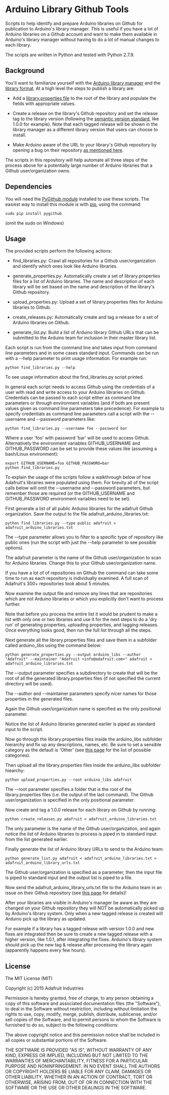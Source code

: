 Arduino Library Github Tools
============================

Scripts to help identify and prepare Arduino libraries on Github for publication
to Arduino's library manager.  This is useful if you have a lot of Arduino
libraries on a Github account and want to make them available in Arduino's
library manager without having to do a lot of manual changes to each library.

The scripts are written in Python and tested with Python 2.7.9.

Background
----------

You'll want to familiarize yourself with the [Arduino library manager][0]
and the [library format][1]. At a high level the steps to publish a library are:

-   Add a [library.properties file][2] to the root of the library and populate
    the fields with appropriate values.

-   Create a release on the library's Github repository and set the release
    tag to the library version (following the [semantic version standard][3],
    like 1.0.0 for example).  Note that each tagged release will be shown in
    the library manager as a different library version that users can choose to
    install.

-   Make Arduino aware of the URL to your library's Github repository by
    opening a bug on their repository [as mentioned here][4].

The scripts in this repository will help automate all three steps of the
process above for a potentially large number of Arduino libraries that a Github
user/organization owns.

[0]: https://github.com/arduino/library-registry/blob/main/FAQ.md#readme

[1]: https://arduino.github.io/arduino-cli/0.35/library-specification/#15-library-format-rev-22

[2]: https://arduino.github.io/arduino-cli/0.35/library-specification/#libraryproperties-file-format

[3]: http://semver.org/

[4]: https://github.com/arduino/library-registry/blob/main/FAQ.md#how-can-i-add-a-library-to-library-manager

Dependencies
------------

You will need the [PyGithub module][5] installed to use these scripts.  The 
easiest way to install this module is with [pip][6], using the command:

    sudo pip install pygithub

(omit the sudo on Windows)

[5]: https://github.com/PyGithub/PyGithub

[6]: https://pip.pypa.io/en/latest/installation/

Usage
-----

The provided scripts perform the following actions:

-   find_libraries.py: Crawl all repositories for a Github user/organization and
    identify which ones look like Arduino libraries.

-   generate_properties.py: Automatically create a set of library.properties
    files for a list of Arduino libraries.  The name and description of each
    library will be set based on the name and description of the library's
    Github repository.

-   upload_properties.py: Upload a set of library.properties files for Arduino
    libraries to Github.

-   create_releases.py: Automatically create and tag a release for a set of
    Arduino libraries on Github.

-   generate_list.py: Build a list of Arduino library Github URLs that can be
    submitted to the Arduino team for inclusion in their master library list.

Each script is run from the command line and takes input from command line
parameters and in some cases standard input.  Commands can be run with a --help
parameter to print usage information.  For example run:

    python find_libraries.py --help

To see usage information about the find_libraries.py script printed.

In general each script needs to access Github using the credentials of a user
with read and write access to your Arduino libraries on Github.  Credentials can be
passed to each script either as command line parameters or through environment
variables (and if both are present values given as command line parameters take
precedence).  For example to specify credentials as command line parameters
call a script with the --username and --password parameters like:

    python find_libraries.py --username foo --password bar

Where a user 'foo' with password 'bar' will be used to access Github.
Alternatively the environment variables GITHUB_USERNAME and GITHUB_PASSWORD can
be set to provide these values like (assuming a bash/Linux environment):

    export GITHUB_USERNAME=foo GITHUB_PASSWORD=bar
    python find_libraries.py

To explain the usage of the scripts follow a walkthrough below of how Adafruit's
libraries were populated using them.  For brevity all of the script calls below
will omit the --username and --password parameters, but remember those are
required (or the GITHUB_USERNAME and GITHUB_PASSWORD environment variables
need to be set).

First generate a list of all public Arduino libraries for the adafruit Github
organization.  Save the output to the file adafruit_arduino_libraries.txt:

    python find_libraries.py --type public adafruit > adafruit_arduino_libraries.txt

The --type parameter allows you to filter to a specific type of repository
like public ones (run the script with just the --help parameter to see possible
options).

The adafruit parameter is the name of the Github user/organization to scan for
Arduino libraries.  Change this to your Github user/organization name.

If you have a lot of of repositories on Github the command can take some time to
run as each repository is individually examined.  A full scan of Adafruit's 300+
repositories took about 5 minutes.

Now examine the output file and remove any lines that are repositories which are
not Arduino libraries or which you explicitly don't want to process further.

Note that before you process the entire list it would be prudent to make a list
with only one or two libraries and use it for the next steps to do a 'dry run'
of generating properties, uploading properties, and tagging releases.  Once
everything looks good, then run the full list through all the steps.

Next generate all the library.properties files and save them in a subfolder
called arduino_libs using the command below:

    python generate_properties.py --output arduino_libs --author "Adafruit" --maintainer "Adafruit <info@adafruit.com>" adafruit < adafruit_arduino_libraries.txt

The --output parameter specifies a subdirectory to create that will be the root
of all the generated library.properties files (if not specified the current
directory will be used).

The --author and --maintainer parameters specify nicer names for those properties
in the generated files.  

Again the Github user/organization name is specified as the only positional
parameter.

Notice the list of Arduino libraries generated earlier is piped as standard input
to the script.

Now go through the library.properties files inside the arduino_libs subfolder
hierarchy and fix up any descriptions, names, etc.  Be sure to set a sensible
category as the default is 'Other' (see [this page][2] for the list of possible
categories).

Then upload all the library.properties files inside the arduino_libs subfolder
hiearchy:

    python upload_properties.py --root arduino_libs adafruit

The --root parameter specifies a folder that is the root of the library.properties
files (i.e. the output of the last command).  The Github user/organization is
specified in the only positional parameter.

Now create and tag a 1.0.0 release for each library on Github by running:

    python create_releases.py adafruit < adafruit_arduino_libraries.txt

The only parameter is the name of the Github user/organization, and again notice
the list of Arduino libraries to process is piped in to standard input from the
list generated earlier.

Finally generate the list of Arduino library URLs to send to the Arduino team:

    python generate_list.py adafruit < adafruit_arduino_libraries.txt > adafruit_arduino_library_urls.txt

The Github user/organization is specified as a parameter, then the input file is
piped to standard input and the output list is piped to a file.

Now send the adafruit_arduino_library_urls.txt file to the Arduino team in an
issue on their Github repository (see [this page][4] for details)!

After your libraries are visible in Arduino's manager be aware as they are changed 
on your Github repository they will NOT be automatically picked up by Arduino's library system.
Only when a new tagged release is created will Arduino pick up the library as updated.

For example if a library has a tagged release with version 1.0.0 and new fixes are
integrated then be sure to create a new tagged release with a higher version,
like 1.0.1, after integrating the fixes.  Arduino's library system should pick
up the new tag & release after processing the library again (apparently happens
every few hours).

License
-------

The MIT License (MIT)

Copyright (c) 2015 Adafruit Industries

Permission is hereby granted, free of charge, to any person obtaining a copy
of this software and associated documentation files (the "Software"), to deal
in the Software without restriction, including without limitation the rights
to use, copy, modify, merge, publish, distribute, sublicense, and/or sell
copies of the Software, and to permit persons to whom the Software is
furnished to do so, subject to the following conditions:

The above copyright notice and this permission notice shall be included in
all copies or substantial portions of the Software.

THE SOFTWARE IS PROVIDED "AS IS", WITHOUT WARRANTY OF ANY KIND, EXPRESS OR
IMPLIED, INCLUDING BUT NOT LIMITED TO THE WARRANTIES OF MERCHANTABILITY,
FITNESS FOR A PARTICULAR PURPOSE AND NONINFRINGEMENT. IN NO EVENT SHALL THE
AUTHORS OR COPYRIGHT HOLDERS BE LIABLE FOR ANY CLAIM, DAMAGES OR OTHER
LIABILITY, WHETHER IN AN ACTION OF CONTRACT, TORT OR OTHERWISE, ARISING FROM,
OUT OF OR IN CONNECTION WITH THE SOFTWARE OR THE USE OR OTHER DEALINGS IN
THE SOFTWARE.
